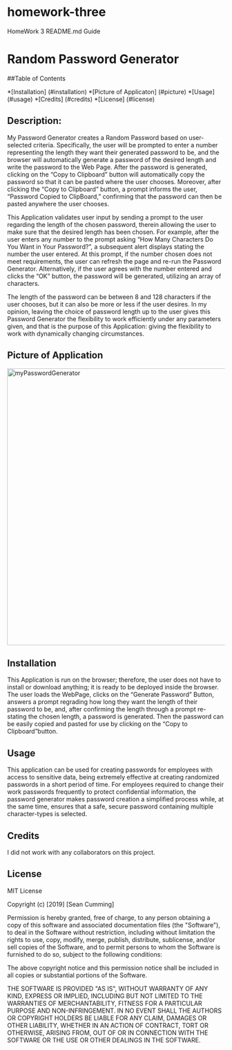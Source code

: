 # homework-three

HomeWork 3 README.md Guide

# Random Password Generator

##Table of Contents 

*[Installation] (#installation)
*[Picture of Applicaton] (#picture)
*[Usage] (#usage)
*[Credits] (#credits)
*[License] (#license)

## Description:

My Password Generator creates a Random Password based on user-selected criteria.  Specifically, the user will be prompted to enter a number representing the length they want their generated password to be, and the browser will automatically generate a password of the desired length and write the password to the Web Page.  After the password is generated, clicking on the “Copy to Clipboard” button will automatically copy the password so that it can be pasted where the user chooses.  Moreover, after clicking the “Copy to Clipboard” button, a prompt informs the user, “Password Copied to ClipBoard,” confirming that the password can then be pasted anywhere the user chooses.  

This Application validates user input by sending a prompt to the user regarding the length of the chosen password, therein allowing the user to make sure that the desired length has been chosen.  For example, after the user enters any number to the prompt asking “How Many Characters Do You Want in Your Password?”, a subsequent alert displays stating the number the user entered.  At this prompt, if the number chosen does not meet requirements, the user can refresh the page and re-run the Password Generator.  Alternatively, if the user agrees with the number entered and clicks the “OK” button, the password will be generated, utilizing an array of characters.  

The length of the password can be between 8 and 128 characters if the user chooses, but it can also be more or less if the user desires.  In my opinion, leaving the choice of password length up to the user gives this Password Generator the flexibility to work efficiently under any parameters given, and that is the purpose of this Application: giving the flexibility to work with dynamically changing circumstances.  

## Picture of Application

<img width="640" alt="myPasswordGenerator" src="https://user-images.githubusercontent.com/55586107/70246149-3a81f880-1745-11ea-822a-98a05572e3a4.png">

## Installation
This Application is run on the browser; therefore, the user does not have to install or download anything; it is ready to be deployed inside the browser.  The user loads the WebPage, clicks on the “Generate Password” Button, answers a prompt regrading how long they want the length of their password to be, and, after confirming the length through a prompt re-stating the chosen length, a password is generated.  Then the password can be easily copied and pasted for use by clicking on the “Copy to Clipboard”button.  

## Usage

This application can be used for creating passwords for employees with access to sensitive data, being extremely effective at creating randomized passwords in a short period of time.  For employees required to change their work passwords frequently to protect confidential information, the password generator makes password creation a simplified process while, at the same time, ensures that a safe, secure password containing multiple character-types is selected.  

## Credits

I did not work with any collaborators on this project.  

## License 

MIT License

Copyright (c) [2019] [Sean Cumming]

Permission is hereby granted, free of charge, to any person obtaining a copy
of this software and associated documentation files (the "Software"), to deal
in the Software without restriction, including without limitation the rights
to use, copy, modify, merge, publish, distribute, sublicense, and/or sell
copies of the Software, and to permit persons to whom the Software is
furnished to do so, subject to the following conditions:

The above copyright notice and this permission notice shall be included in all
copies or substantial portions of the Software.

THE SOFTWARE IS PROVIDED "AS IS", WITHOUT WARRANTY OF ANY KIND, EXPRESS OR IMPLIED, INCLUDING BUT NOT LIMITED TO THE WARRANTIES OF MERCHANTABILITY, FITNESS FOR A PARTICULAR PURPOSE AND NON-INFRINGEMENT. IN NO EVENT SHALL THE AUTHORS OR COPYRIGHT HOLDERS BE LIABLE FOR ANY CLAIM, DAMAGES OR OTHER LIABILITY, WHETHER IN AN ACTION OF CONTRACT, TORT OR OTHERWISE, ARISING FROM, OUT OF OR IN CONNECTION WITH THE SOFTWARE OR THE USE OR OTHER DEALINGS IN THE SOFTWARE.
